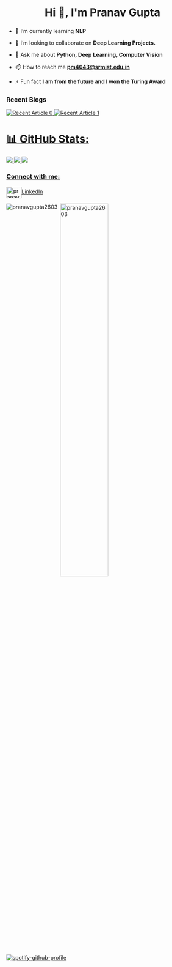 <h1 align="center">Hi 👋, I'm Pranav Gupta</h1>
<h3 align="center"></h3>



- 🌱 I’m currently learning **NLP**

- 👯 I’m looking to collaborate on **Deep Learning Projects.**

- 💬 Ask me about **Python, Deep Learning, Computer Vision**

- 📫 How to reach me **pm4043@srmist.edu.in**

- ⚡ Fun fact **I am from the future and I won the Turing Award**


<h3 align="left">Recent Blogs</h3>

<a target="_blank" href="https://github-readme-medium-recent-article.vercel.app/medium/@pranavgupta2609/0">
<img src="https://github-readme-medium-recent-article.vercel.app/medium/@pranavgupta2609/0" alt="Recent Article 0"/> 
  
<a target="_blank" href="https://github-readme-medium-recent-article.vercel.app/medium/@pranavgupta2609/1">
<img src="https://github-readme-medium-recent-article.vercel.app/medium/@pranavgupta2609/1" alt="Recent Article 1"/> 
  
# 📊 GitHub Stats:
 
![](https://github-readme-stats.vercel.app/api?username=pranavgupta2603&theme=radical&hide_border=false&include_all_commits=false&count_private=false)
![](https://github-readme-streak-stats.herokuapp.com/?user=pranavgupta2603&theme=radical&hide_border=false)
![](https://github-readme-stats.vercel.app/api/top-langs/?username=pranavgupta2603&theme=radical&hide_border=false&include_all_commits=false&count_private=false&layout=compact)

<h3 align="left">Connect with me:</h3>
<p align="left">
<a href="https://linkedin.com/in/pranavgupta2003/" target="blank"><img align="center" src="https://cdn.jsdelivr.net/npm/simple-icons@3.0.1/icons/linkedin.svg" alt="pranavgupta2003" height="30" width="40" />LinkedIn</a>&nbsp &nbsp &nbsp
</p>


<p><img align="left" src="https://github-readme-stats.vercel.app/api/top-langs?username=pranavgupta2603&show_icons=true&locale=en&layout=compact" alt="pranavgupta2603" /></p>

<p>&nbsp;<img align="center" width=50% src="https://github-readme-stats.vercel.app/api?username=pranavgupta2603&show_icons=true&locale=en&count_private=true" alt="pranavgupta2603" /></p>

[![spotify-github-profile](https://spotify-github-profile.vercel.app/api/view?uid=v4rzmjt5bzz3k6wgmgncsp0ei&cover_image=true&theme=default&show_offline=true&bar_color=53b14f&bar_color_cover=false)](https://spotify-github-profile.vercel.app/api/view?uid=v4rzmjt5bzz3k6wgmgncsp0ei&redirect=true)


